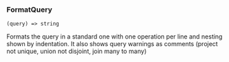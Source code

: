 ### FormatQuery

``` suneido
(query) => string
```

Formats the query in a standard one with one operation per line and nesting shown by indentation. It also shows query warnings as comments (project not unique, union not disjoint, join many to many)